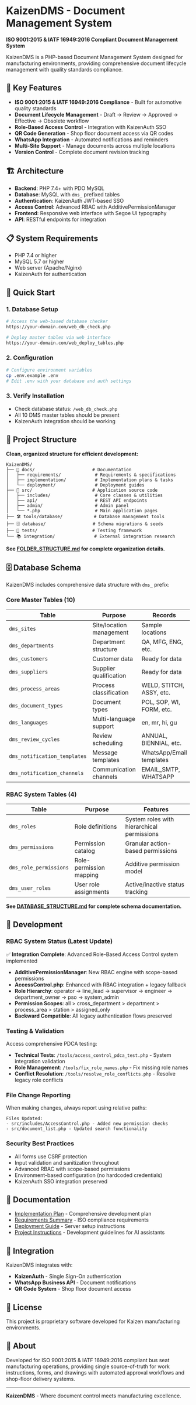 # KaizenDMS - Document Management System

**ISO 9001:2015 & IATF 16949:2016 Compliant Document Management System**

KaizenDMS is a PHP-based Document Management System designed for manufacturing environments, providing comprehensive document lifecycle management with quality standards compliance.

## 🌟 Key Features

- **ISO 9001:2015 & IATF 16949:2016 Compliance** - Built for automotive quality standards
- **Document Lifecycle Management** - Draft → Review → Approved → Effective → Obsolete workflow
- **Role-Based Access Control** - Integration with KaizenAuth SSO
- **QR Code Generation** - Shop floor document access via QR codes
- **WhatsApp Integration** - Automated notifications and reminders
- **Multi-Site Support** - Manage documents across multiple locations
- **Version Control** - Complete document revision tracking

## 🏗️ Architecture

- **Backend**: PHP 7.4+ with PDO MySQL
- **Database**: MySQL with `dms_` prefixed tables
- **Authentication**: KaizenAuth JWT-based SSO
- **Access Control**: Advanced RBAC with AdditivePermissionManager
- **Frontend**: Responsive web interface with Segoe UI typography
- **API**: RESTful endpoints for integration

## 📋 System Requirements

- PHP 7.4 or higher
- MySQL 5.7 or higher
- Web server (Apache/Nginx)
- KaizenAuth for authentication

## 🚀 Quick Start

### 1. Database Setup
```bash
# Access the web-based database checker
https://your-domain.com/web_db_check.php

# Deploy master tables via web interface
https://your-domain.com/web_deploy_tables.php
```

### 2. Configuration
```bash
# Configure environment variables
cp .env.example .env
# Edit .env with your database and auth settings
```

### 3. Verify Installation
- Check database status: `/web_db_check.php`
- All 10 DMS master tables should be present
- KaizenAuth integration should be working

## 📁 Project Structure

**Clean, organized structure for efficient development:**

```
KaizenDMS/
├── 📖 docs/                      # Documentation
│   ├── requirements/             # Requirements & specifications  
│   ├── implementation/           # Implementation plans & tasks
│   └── deployment/               # Deployment guides
├── 💾 src/                       # Application source code
│   ├── includes/                 # Core classes & utilities
│   ├── api/                      # REST API endpoints
│   ├── admin/                    # Admin panel
│   └── *.php                     # Main application pages
├── 🛠️ tools/database/            # Database management tools
├── 🗄️ database/                  # Schema migrations & seeds
├── 🧪 tests/                     # Testing framework
└── 📚 integration/               # External integration research
```

**See [FOLDER_STRUCTURE.md](FOLDER_STRUCTURE.md) for complete organization details.**

## 🗄️ Database Schema

KaizenDMS includes comprehensive data structure with `dms_` prefix:

### Core Master Tables (10)
| Table | Purpose | Records |
|-------|---------|---------|
| `dms_sites` | Site/location management | Sample locations |
| `dms_departments` | Department structure | QA, MFG, ENG, etc. |
| `dms_customers` | Customer data | Ready for data |
| `dms_suppliers` | Supplier qualification | Ready for data |
| `dms_process_areas` | Process classification | WELD, STITCH, ASSY, etc. |
| `dms_document_types` | Document types | POL, SOP, WI, FORM, etc. |
| `dms_languages` | Multi-language support | en, mr, hi, gu |
| `dms_review_cycles` | Review scheduling | ANNUAL, BIENNIAL, etc. |
| `dms_notification_templates` | Message templates | WhatsApp/Email templates |
| `dms_notification_channels` | Communication channels | EMAIL_SMTP, WHATSAPP |

### RBAC System Tables (4)
| Table | Purpose | Features |
|-------|---------|----------|
| `dms_roles` | Role definitions | System roles with hierarchical permissions |
| `dms_permissions` | Permission catalog | Granular action-based permissions |
| `dms_role_permissions` | Role-permission mapping | Additive permission model |
| `dms_user_roles` | User role assignments | Active/inactive status tracking |

**See [DATABASE_STRUCTURE.md](DATABASE_STRUCTURE.md) for complete schema documentation.**

## 🔧 Development

### RBAC System Status (Latest Update)
✅ **Integration Complete**: Advanced Role-Based Access Control system implemented
- **AdditivePermissionManager**: New RBAC engine with scope-based permissions
- **AccessControl.php**: Enhanced with RBAC integration + legacy fallback
- **Role Hierarchy**: operator → line_lead → supervisor → engineer → department_owner → pso → system_admin
- **Permission Scopes**: all > cross_department > department > process_area > station > assigned_only
- **Backward Compatible**: All legacy authentication flows preserved

### Testing & Validation
Access comprehensive PDCA testing:
- **Technical Tests**: `/tools/access_control_pdca_test.php` - System integration validation
- **Role Management**: `/tools/fix_role_names.php` - Fix missing role names
- **Conflict Resolution**: `/tools/resolve_role_conflicts.php` - Resolve legacy role conflicts

### File Change Reporting
When making changes, always report using relative paths:

```
Files Updated:
- src/includes/AccessControl.php - Added new permission checks
- src/document_list.php - Updated search functionality
```

### Security Best Practices
- All forms use CSRF protection
- Input validation and sanitization throughout
- Advanced RBAC with scope-based permissions
- Environment-based configuration (no hardcoded credentials)
- KaizenAuth SSO integration preserved

## 📖 Documentation

- [Implementation Plan](dms_implementation_plan.md) - Comprehensive development plan
- [Requirements Summary](dms_requirements_summary.md) - ISO compliance requirements  
- [Deployment Guide](DEPLOYMENT_GUIDE.md) - Server setup instructions
- [Project Instructions](CLAUDE.md) - Development guidelines for AI assistants

## 🔗 Integration

KaizenDMS integrates with:
- **KaizenAuth** - Single Sign-On authentication
- **WhatsApp Business API** - Document notifications
- **QR Code System** - Shop floor document access

## 📜 License

This project is proprietary software developed for Kaizen manufacturing environments.

## 🏢 About

Developed for ISO 9001:2015 & IATF 16949:2016 compliant bus seat manufacturing operations, providing single source-of-truth for work instructions, forms, and drawings with automated approval workflows and shop-floor delivery systems.

---

**KaizenDMS** - Where document control meets manufacturing excellence.